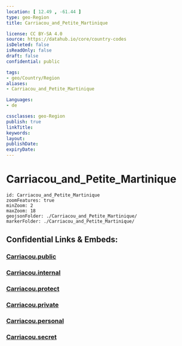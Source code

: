 ```yaml
---
location: [ 12.49 , -61.44 ] 
type: geo-Region
title: Carriacou_and_Petite_Martinique

license: CC BY-SA 4.0
source: https://datahub.io/core/country-codes
isDeleted: false
isReadOnly: false
draft: false
confidential: public

tags:
- geo/Country/Region
aliases:
- Carriacou_and_Petite_Martinique

Languages:
- de

cssclasses: geo-Region
publish: true
linkTitle: 
keywords: 
layout: 
publishDate: 
expiryDate: 
---
```


# Carriacou_and_Petite_Martinique

```leaflet
id: Carriacou_and_Petite_Martinique
zoomFeatures: true 
minZoom: 2 
maxZoom: 18
geojsonFolder: ./Carriacou_and_Petite_Martinique/
markerFolder: ./Carriacou_and_Petite_Martinique/
```


## Confidential Links & Embeds: 

### [Carriacou.public](/_public/\Earth\Continent\America~Caribbean\Grenada\parishes~GrenadaCarriacou.public.md) 

### [Carriacou.internal](/_internal/\Earth\Continent\America~Caribbean\Grenada\parishes~GrenadaCarriacou.internal.md) 

### [Carriacou.protect](/_protect/\Earth\Continent\America~Caribbean\Grenada\parishes~GrenadaCarriacou.protect.md) 

### [Carriacou.private](/_private/\Earth\Continent\America~Caribbean\Grenada\parishes~GrenadaCarriacou.private.md) 

### [Carriacou.personal](/_personal/\Earth\Continent\America~Caribbean\Grenada\parishes~GrenadaCarriacou.personal.md) 

### [Carriacou.secret](/_secret/\Earth\Continent\America~Caribbean\Grenada\parishes~GrenadaCarriacou.secret.md)

